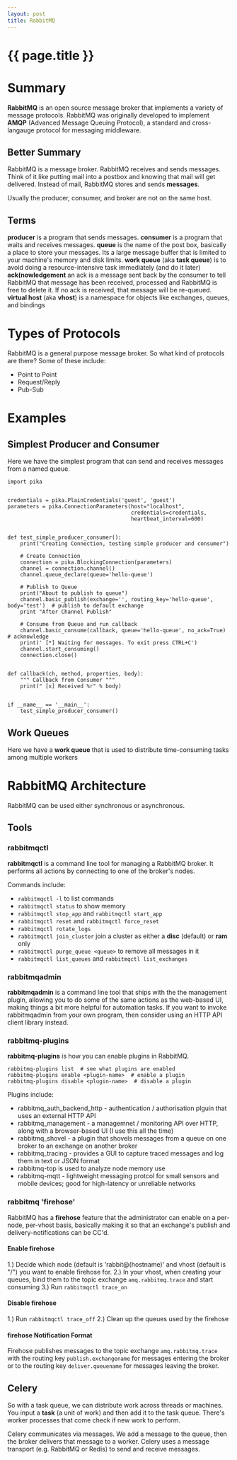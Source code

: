 ```yaml
---
layout: post
title: RabbitMQ 
---
```



# {{ page.title }}

# Summary

__RabbitMQ__ is an open source message broker that implements a variety of message
protocols. RabbitMQ was originally developed to implement **AMQP** (Advanced
Message Queuing Protocol), a standard and cross-langauge protocol for messaging
middleware.

## Better Summary

RabbitMQ is a message broker. RabbitMQ receives and sends messages. Think of it like
putting mail into a postbox and knowing that mail will get delivered. Instead of mail,
RabbitMQ stores and sends __messages__.

Usually the producer, consumer, and broker are not on the same host.

## Terms

__producer__ is a program that sends messages.
__consumer__ is a program that waits and receives messages.
__queue__ is the name of the post box, basically a place to store your messages. Its a large
message buffer that is limited to your machine's memory and disk limits.
__work queue__ (aka __task queue__) is to avoid doing a resource-intensive task immediately (and do it later)
__ack(nowledgement__ an ack is a message sent back by the consumer to tell RabbitMQ that message has been received, processed and RabbitMQ is free to delete it. If no ack is received, that message will be re-queued.
__virtual host__ (aka __vhost__) is a namespace for objects like exchanges, queues, and bindings

# Types of Protocols

RabbitMQ is a general purpose message broker. So what kind of protocols are there?
Some of these include:

* Point to Point
* Request/Reply
* Pub-Sub

# Examples

## Simplest Producer and Consumer

Here we have the simplest program that can send and receives messages from a named queue.

	import pika
	
	
	credentials = pika.PlainCredentials('guest', 'guest')
	parameters = pika.ConnectionParameters(host="localhost",
	                                       credentials=credentials,
	                                       heartbeat_interval=600)
	
	
	def test_simple_producer_consumer():
	    print("Creating Connection, testing simple producer and consumer")
	
	    # Create Connection
	    connection = pika.BlockingConnection(parameters)
	    channel = connection.channel()
	    channel.queue_declare(queue='hello-queue')
	
	    # Publish to Queue
	    print("About to publish to queue")
	    channel.basic_publish(exchange='', routing_key='hello-queue', body='test')  # publish to default exchange
	    print "After Channel Publish"
	
	    # Consume from Queue and run callback
	    channel.basic_consume(callback, queue='hello-queue', no_ack=True)  # acknowledge
	    print(' [*] Waiting for messages. To exit press CTRL+C')
	    channel.start_consuming()
	    connection.close()
	
	
	def callback(ch, method, properties, body):
	    """ Callback from Consumer """
	    print(" [x] Received %r" % body)
	
	
	if __name__ == '__main__':
	    test_simple_producer_consumer()

## Work Queues

Here we have a __work queue__ that is used to distribute time-consuming tasks among multiple workers

# RabbitMQ Architecture

RabbitMQ can be used either synchronous or asynchronous.

## Tools

### rabbitmqctl

__rabbitmqctl__ is a command line tool for managing a RabbitMQ broker. It performs
all actions by connecting to one of the broker's nodes.

Commands include:

* `rabbitmqctl -l` to list commands
* `rabbitmqctl status` to show memory
* `rabbitmqctl stop_app` and `rabbitmqctl start_app`
* `rabbitmqctl reset` and `rabbitmqctl force_reset`
* `rabbitmqctl rotate_logs`
* `rabbitmqctl join_cluster` join a cluster as either a __disc__ (default) or __ram__ only
* `rabbitmqctl purge_queue <queue>` to remove all messages in it
* `rabbitmqctl list_queues` and `rabbitmqctl list_exchanges`

### rabbitmqadmin

__rabbitmqadmin__ is a command line tool that ships with the the management plugin,
allowing you to do some of the same actions as the web-based UI, making things a bit
more helpful for automation tasks. If you want to invoke rabbitmqadmin from your own
program, then consider using an HTTP API client library instead.

### rabbitmq-plugins

__rabbitmq-plugins__ is how you can enable plugins in RabbitMQ.

    rabbitmq-plugins list  # see what plugins are enabled
    rabbitmq-plugins enable <plugin-name>  # enable a plugin
    rabbitmq-plugins disable <plugin-name>  # disable a plugin

Plugins include:

* rabbitmq_auth_backend_http - authentication / authorisation plguin that uses an external HTTP API
* rabbitmq_management - a managemnet / monitoring API over HTTP, along with a browser-based UI (I use this all the time)
* rabbitmq_shovel - a plugin that shovels messages from a queue on one broker to an exchange on another broker
* rabbitmq_tracing - provides a GUI to capture traced messages and log them in text or JSON format
* rabbitmq-top is used to analyze node memory use
* rabbitmq-mqtt - lightweight messaging protcol for small sensors and mobile devices; good for high-latency or unreliable networks

### rabbitmq 'firehose'

RabbitMQ has a __firehose__ feature that the administrator can enable on a per-node, per-vhost basis,
basically making it so that an exchange's publish and delivery-notifications can be CC'd.

#### Enable firehose

1.) Decide which node (default is 'rabbit@(hostname)' and vhost (default is "/") you want to enable firehose for.
2.) In your vhost, when creating your queues, bind them to the topic exchange `amq.rabbitmq.trace` and start consuming
3.) Run `rabbitmqctl trace_on`

#### Disable firehose

1.) Run `rabbitmqctl trace_off`
2.) Clean up the queues used by the firehose

#### firehose Notification Format

Firehose publishes messages to the topic exchange `amq.rabbitmq.trace` with the
routing key `publish.exchangename` for messages entering the broker or to
the routing key `deliver.queuename` for messages leaving the broker.

## Celery

So with a task queue, we can distribute work across threads or machines.
You input a __task__ (a unit of work) and then add it to the task queue.
There's worker processes that come check if new work to perform.

Celery communicates via messages. We add a message to the queue, then the broker
delivers that message to a worker. Celery uses a message transport (e.g. RabbitMQ
or Redis) to send and receive messages.
